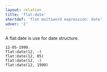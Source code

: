 ```yaml
---
layout: relation
title: 'flat:date'
shortdef: 'flat multiword expression: date'
udver: '2'
---
```


A flat:date is use for date structure.

~~~ sdparse
12-05-1990.
flat:date(12, -)
flat:date(12, 05)
flat:date(12, -)
flat:date(12, 1990)
~~~

<!-- Interlanguage links updated Po 6. listopadu 2023, 21:42:56 CET -->
